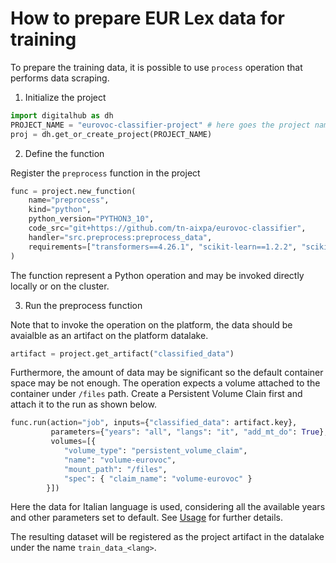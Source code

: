 # How to prepare EUR Lex data for training

To prepare the training data, it is possible to use ``process`` operation that performs data scraping. 

1. Initialize the project

```python
import digitalhub as dh
PROJECT_NAME = "eurovoc-classifier-project" # here goes the project name that you are creating on the platform
proj = dh.get_or_create_project(PROJECT_NAME)
```

2. Define the function

Register the ``preprocess`` function in the project

```python
func = project.new_function(
    name="preprocess", 
    kind="python", 
    python_version="PYTHON3_10", 
    code_src="git+https://github.com/tn-aixpa/eurovoc-classifier", 
    handler="src.preprocess:preprocess_data",
    requirements=["transformers==4.26.1", "scikit-learn==1.2.2", "scikit-multilearn==0.2.0", "numpy==1.23.4", "lsg-converter==0.0.5", "sentence-transformers==2.2.2", "fastapi==0.95.2", "uvicorn==0.22.0", "python-dotenv==1.0.0", "compress_fasttext==0.1.3", "scipy==1.10.0", "nltk==3.8.1", "gensim==4.3.0", "ufal.udpipe==1.3.0.1", "pyyaml==6.0", "stop-words==2018.7.23", "spacy==3.5.1", "PageRange==0.4"]
)
```
The function represent a Python operation and may be invoked directly locally or on the cluster.

3. Run the preprocess function

Note that to invoke the operation on the platform, the data should be avaialble as an artifact on the platform datalake.

```python
artifact = project.get_artifact("classified_data")
```

Furthermore, the amount of data may be significant so the default container space may be not enough. The operation expects a volume
attached to the container under ``/files`` path. Create a Persistent Volume Clain first and attach it to the run as shown below.

```python
func.run(action="job", inputs={"classified_data": artifact.key}, 
         parameters={"years": "all", "langs": "it", "add_mt_do": True},
         volumes=[{ 
            "volume_type": "persistent_volume_claim", 
            "name": "volume-eurovoc", 
            "mount_path": "/files", 
            "spec": { "claim_name": "volume-eurovoc" }
        }])
```

Here the data for Italian language is used, considering all the available years and other parameters set to default. See [Usage](../usage.md) for further details.

The resulting dataset will be registered as the project artifact in the datalake under the name ``train_data_<lang>``.